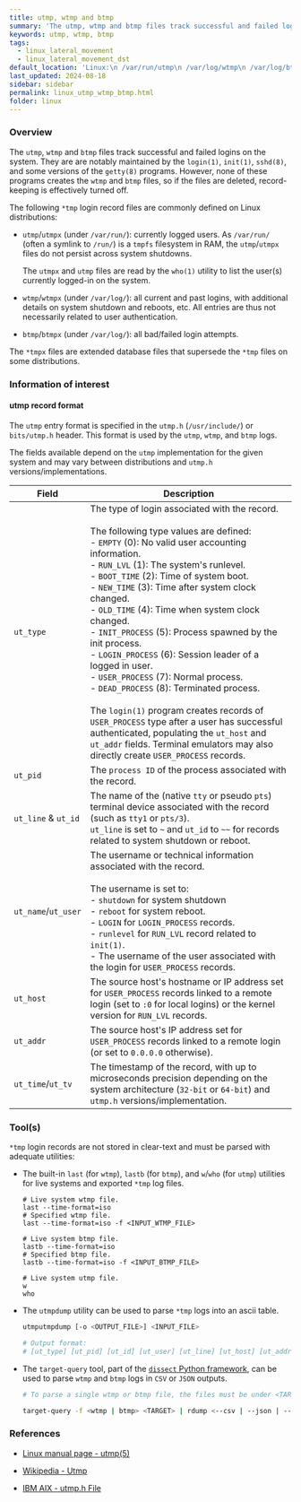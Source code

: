 ```yaml
---
title: utmp, wtmp and btmp
summary: 'The utmp, wtmp and btmp files track successful and failed logins on the system. They are are notably maintained by the login(1), init(1), sshd(8), and some versions of the getty(8) programs.\n\n The utmp entry format is specified in the "utmp.h" header. This format is used by the utmp, wtmp, and btmp logs. The username and the remote hosts hostname or IP address are notably recorded for remote logins.\n\n tmp login records are not stored in clear-text and must be parsed with adequate utilities, such as utmpdump or Dissect.'
keywords: utmp, wtmp, btmp
tags:
  - linux_lateral_movement
  - linux_lateral_movement_dst
default_location: 'Linux:\n /var/run/utmp\n /var/log/wtmp\n /var/log/btmp\n\n Solaris:\n (deprecated) /var/adm/utmp\n /var/adm/utmpx\n (deprecated) /var/adm/wtmp\n /var/adm/wtmpx\n\n FreeBSD 9.0:\n /var/run/utx.active (utmp equivalent)\n /var/log/utx.log (wtmp equivalent)'
last_updated: 2024-08-18
sidebar: sidebar
permalink: linux_utmp_wtmp_btmp.html
folder: linux
---
```


### Overview

The `utmp`, `wtmp` and `btmp` files track successful and failed logins on the
system. They are are notably maintained by the `login(1)`, `init(1)`,
`sshd(8)`, and some versions of the `getty(8)` programs. However, none of these
programs creates the `wtmp` and `btmp` files, so if the files are deleted,
record-keeping is effectively turned off.

The following `*tmp` login record files are commonly defined on Linux
distributions:

  - `utmp`/`utmpx` (under `/var/run/`): currently logged users. As
    `/var/run/` (often a symlink to `/run/`) is a `tmpfs` filesystem in RAM,
    the `utmp`/`utmpx` files do not persist across system shutdowns.

    The `utmpx` and `utmp` files are read by the `who(1)` utility to list the
    user(s) currently logged-in on the system.

  - `wtmp`/`wtmpx` (under `/var/log/`): all current and past logins, with
    additional details on system shutdown and reboots, etc. All entries are
    thus not necessarily related to user authentication.

  - `btmp`/`btmpx` (under `/var/log/`): all bad/failed login attempts.

The `*tmpx` files are extended database files that supersede the `*tmp` files
on some distributions.

### Information of interest

#### utmp record format

The `utmp` entry format is specified in the `utmp.h` (`/usr/include/`) or
`bits/utmp.h` header. This format is used by the `utmp`, `wtmp`, and `btmp`
logs.

The fields available depend on the `utmp` implementation for the given system
and may vary between distributions and `utmp.h` versions/implementations.

| Field | Description |
|-------|-------------|
| `ut_type` | The type of login associated with the record. <br><br> The following type values are defined: <br>  - `EMPTY` (0): No valid user accounting information. <br> - `RUN_LVL` (1): The system's runlevel. <br> - `BOOT_TIME` (2): Time of system boot. <br> - `NEW_TIME` (3): Time after system clock changed. <br> - `OLD_TIME` (4): Time when system clock changed. <br> - `INIT_PROCESS` (5): Process spawned by the init process. <br> - `LOGIN_PROCESS` (6): Session leader of a logged in user. <br> - `USER_PROCESS` (7): Normal process. <br> - `DEAD_PROCESS` (8): Terminated process. <br><br> The `login(1)` program creates records of `USER_PROCESS` type after a user has successful authenticated, populating the `ut_host` and `ut_addr` fields. Terminal emulators may also directly create `USER_PROCESS` records. |
| `ut_pid` | The `process ID` of the process associated with the record. |
| `ut_line` & `ut_id` | The name of the (native `tty` or pseudo `pts`) terminal device associated with the record (such as `tty1` or `pts/3`). <br> `ut_line` is set to `~` and `ut_id` to `~~` for records related to system shutdown or reboot. |
| `ut_name`/`ut_user` | The username or technical information associated with the record. <br><br> The username is set to: <br> - `shutdown` for system shutdown <br> - `reboot` for system reboot. <br> - `LOGIN` for `LOGIN_PROCESS` records. <br> - `runlevel` for `RUN_LVL` record related to `init(1)`. <br> - The username of the user associated with the login for `USER_PROCESS` records. |
| `ut_host` | The source host's hostname or IP address set for `USER_PROCESS` records linked to a remote login (set to `:0` for local logins) or the kernel version for `RUN_LVL` records. |
| `ut_addr` | The source host's IP address set for `USER_PROCESS` records linked to a remote login (or set to `0.0.0.0` otherwise). |
| `ut_time`/`ut_tv` | The timestamp of the record, with up to microseconds precision depending on the system architecture (`32-bit` or `64-bit`) and `utmp.h` versions/implementation. |

### Tool(s)

`*tmp` login records are not stored in clear-text and must be parsed with
adequate utilities:

  - The built-in `last` (for `wtmp`), `lastb` (for `btmp`), and `w`/`who`
    (for `utmp`) utilities for live systems and exported `*tmp` log files.

    ```
    # Live system wtmp file. 
    last --time-format=iso
    # Specified wtmp file.
    last --time-format=iso -f <INPUT_WTMP_FILE>

    # Live system btmp file.
    lastb --time-format=iso
    # Specified btmp file.
    lastb --time-format=iso -f <INPUT_BTMP_FILE>

    # Live system utmp file.
    w
    who
    ``` 

  - The `utmpdump` utility can be used to parse `*tmp` logs into an ascii
    table.

    ```bash
    utmputmpdump [-o <OUTPUT_FILE>] <INPUT_FILE>

    # Output format:
    # [ut_type] [ut_pid] [ut_id] [ut_user] [ut_line] [ut_host] [ut_addr] [ut_time]
    ```

  - The `target-query` tool, part of the
    [`dissect` Python framework](https://docs.dissect.tools/en/latest/index.html),
    can be used to parse `wtmp` and `btmp` logs in `CSV` or `JSON` outputs.

    ```bash
    # To parse a single wtmp or btmp file, the files must be under <TARGET>/var/log/

    target-query -f <wtmp | btmp> <TARGET> | rdump <--csv | --json | --jsonlines>
    ```

### References

  - [Linux manual page - utmp(5)](https://man7.org/linux/man-pages/man5/utmp.5.html)

  - [Wikipedia - Utmp](https://en.wikipedia.org/wiki/Utmp)

  - [IBM AIX - utmp.h File](https://www.ibm.com/docs/en/aix/7.3?topic=files-utmph-file)
